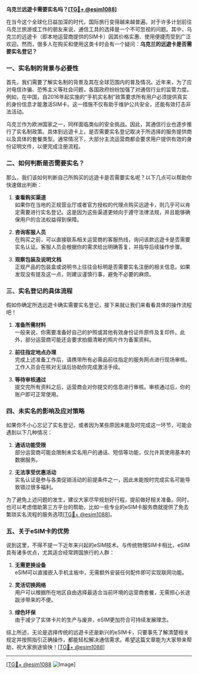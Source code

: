 **乌克兰远遊卡需要实名吗？[[TG💪+ @esim1088](https://t.me/s/esim1088)]**

在当今这个全球化日益加深的时代，国际旅行变得越来越普遍。对于许多计划前往乌克兰旅游或工作的朋友来说，通信工具的选择是一个不可忽视的问题。其中，乌克兰的远遊卡（即本地运营商提供的SIM卡）因其价格实惠、使用便捷而受到广泛欢迎。然而，很多人在购买和使用这类卡时会有一个疑问：**乌克兰的远遊卡是否需要实名登记？**

### 一、实名制的背景与必要性

首先，我们需要了解实名制的背景及其在全球范围内的普及情况。近年来，为了应对电信诈骗、恐怖主义等社会问题，各国政府纷纷加强了对通信行业的监管力度。例如，在中国，自2016年起实施的“手机实名制”政策要求所有用户必须提供真实的身份信息才能激活SIM卡。这一措施不仅有助于维护公共安全，还能有效打击非法活动。

乌克兰作为欧洲国家之一，同样面临类似的安全挑战。因此，其通信行业也逐步推行了实名制政策。具体到远遊卡上，是否需要实名登记取决于所选择的服务提供商以及具体的套餐类型。通常情况下，大部分主流运营商都会要求用户提供有效的身份证明文件，以便完成注册流程。

### 二、如何判断是否需要实名？

那么，我们该如何判断自己所购买的远遊卡是否需要实名呢？以下几点可以帮助你快速做出判断：

1. **查看购买渠道**  
   如果你在当地的正规营业厅或者官方授权的代理点购买远遊卡，则几乎可以肯定需要进行实名登记。这是因为这些渠道更倾向于遵守法律法规，并且能够确保用户的合法权益得到保障。

2. **咨询客服人员**  
   在购买之前，可以直接联系相关运营商的客服热线，询问该款远遊卡是否需要实名认证。客服人员会根据你的需求给出明确答复，并指导后续操作步骤。

3. **观察包装及说明文档**  
   正规产品的包装盒或说明书上往往会标明是否需要实名注册的相关信息。如果发现没有提及这一点，则建议谨慎行事，避免不必要的麻烦。

### 三、实名登记的具体流程

假如你确定所选远遊卡确实需要实名登记，接下来就让我们来看看具体的操作流程吧！

1. **准备所需材料**  
   一般来说，你需要准备好自己的护照或其他有效身份证件原件及复印件。此外，部分运营商可能还会要求拍摄清晰的照片作为备案资料。

2. **前往指定地点办理**  
   完成上述准备工作后，请携带所有必需品前往指定的服务网点进行现场审核。工作人员会在核对无误后协助你完成激活手续。

3. **等待审核通过**  
   提交完所有资料之后，运营商会对你提交的信息进行审核。审核通过后，你的账户即可正常使用。

### 四、未实名的影响及应对策略

如果你不小心忘记了实名登记，或者因为某些原因未能及时完成这一环节，可能会遇到以下几种情况：

1. **通话功能受限**  
   部分运营商可能会限制未实名用户的通话、短信等功能，仅允许其使用基本的数据服务。

2. **无法享受优惠活动**  
   实名认证是参与各类促销活动的前提条件之一，因此未能按时完成实名可能导致错过很多福利。

为了避免上述问题的发生，建议大家尽早规划好行程，提前做好相关准备。同时，也可以考虑借助第三方平台的帮助，比如一些专业的eSIM卡服务商就提供了免去繁琐实名流程的服务选项[[TG💪+ @esim1088](https://t.me/s/esim1088)]。

### 五、关于eSIM卡的优势

说到这里，不得不提一下近年来兴起的eSIM技术。与传统物理SIM卡相比，eSIM具有诸多优点，尤其适合经常跨国旅行的人群：

1. **无需更换设备**  
   eSIM可以直接嵌入手机主板中，无需额外安装任何配件即可实现联网功能。

2. **灵活切换网络**  
   用户可以根据所在地区自由选择最适合当前环境的运营商套餐，无需担心长途跋涉带来的不便。

3. **绿色环保**  
   由于减少了实体卡片的生产与废弃，eSIM更加符合可持续发展理念。

综上所述，无论是选择传统的远遊卡还是新兴的eSIM卡，只要事先了解清楚相关规定并按照指引正确操作，都能轻松解决通信需求。希望这篇文章能为大家带来帮助，祝大家旅途愉快！[[TG💪+ @esim1088](https://t.me/s/esim1088)]

---

[[TG💪+ @esim1088](https://t.me/s/esim1088) ![Image](https://i.postimg.cc/4NQfJmqS/Snipaste-2025-05-13-00-14-12.png)]